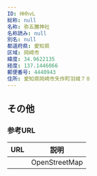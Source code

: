 ```yaml
---
ID: HHhvL
総称: null
名称: 弥五騰神社
名称読み: null
別名: null
都道府県: 愛知県
区域: 岡崎市
緯度: 34.9622135
経度: 137.1446066
郵便番号: 4440943
住所: 愛知県岡崎市矢作町羽城７８
---
```


## その他

### 参考URL

| URL | 説明          |
| --- | ------------- |
|     | OpenStreetMap |
